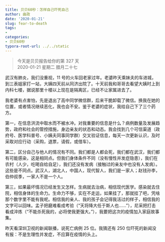 ```yaml
---
title: 贝贝60秒：怎样自己吓死自己
author: 曲政
date: '2020-01-21'
slug: fear-to-death
tags:
- 
categories:
- 贝贝60秒
typora-root-url: ../../static
---
```

> 今天是贝贝报告给你的第 327 天  
> 2020-01-21 星期二 腊月二十七

武汉有肺炎，我们没重视，11 号的火车回老家过年。老婆昨天乘妹夫的车进城，到三表姐家打一站，大姨四天前从同济出院了。十天前我和哥哥去看望大姨时上到内科七楼，据说那里十楼以上现在是隔离区，已经不让家属进去了。

我老婆有点害怕，先是退出了高中同学微信群，后来干脆卸载了微信。换我在她的位置，或者情况继续恶化，我也会不安。鉴于老婆的症状，我给自己下了三个药方。

第一，在信息洪流中取水而不被水冲。对我重要的信息是什么？病例数量及发展趋势，政府和社会的管控措施，身边亲友的状态和动态。我会找到几个可信渠道（政府号、医学科普号、小姨夫同事同学群）交叉验证信息，每天一次更新认识，及时采取对应行动（采购，退票，请假，或借车）。

第二，区分自己与他人的情况有不同。我们都是人都会死，我们都在武汉，我们都有可能感染，这是相同点。但我们身体条件不同（没有慢性并发症隐患），我们在农村（人少，吃喝自给自足），我们还没有发病（接触过的亲友中也没有人发病）。这些是不同点。武汉人，湖北人，中国人，现代智人，我们是一家人；赵钱孙李，伯仲叔季，一家人不是一个人。

第三，如果最坏情况已经发生又怎样。生病就去治病，相信现代医学。感染就去住院，相信身体的生命力。生命力不够，实在不走运，如果挂了，那就挂了吧，凭啥那个数字里不能有我呢。相信我的亲人、我的孩子会记得我活过的样子，相信我的文字可以回味。孟子把磨难看成考验（“天将降大任于斯人也……”），尼采把打击看成淬炼（“不能杀死我的，必将使我更强大。”），我要把这次的疫情加入家庭故事集。

昨天看深圳卫视的新闻联播，说死亡病例 25 位。我猜还有 250 位吓死的新闻没有报：不是生理性并发症，不应算在疫情的头上。